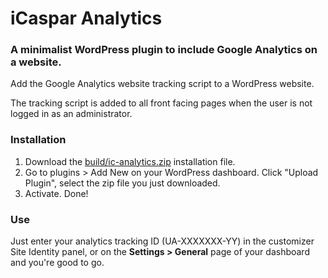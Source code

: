 # iCaspar Analytics

### A minimalist WordPress plugin to include Google Analytics on a website.

Add the Google Analytics website tracking script to a WordPress website.

The tracking script is added to all front facing pages when the user is not logged in as an administrator.

### Installation

1. Download the [build/ic-analytics.zip](https://github.com/iCaspar/ic-analytics/blob/master/build/ic-analytics.zip) installation file.
2. Go to plugins > Add New on your WordPress dashboard. Click "Upload Plugin", select the zip file you just downloaded.
3. Activate. Done!

### Use

Just enter your analytics tracking ID (UA-XXXXXXX-YY) in the customizer Site Identity panel, or on the **Settings > General** 
page of your dashboard and you're good to go.